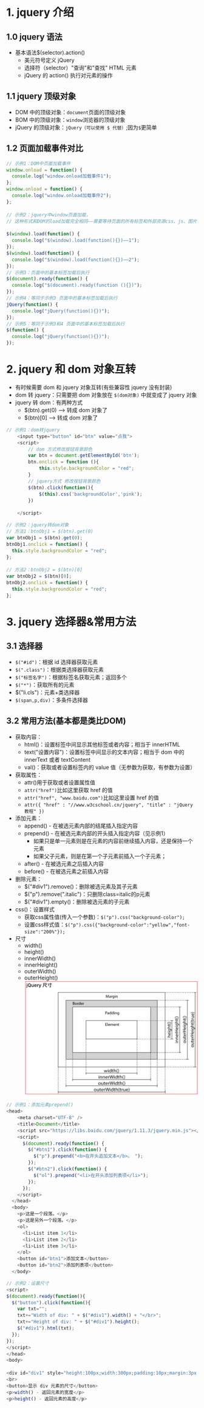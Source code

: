 # 1. jquery 介绍

## 1.0 jquery 语法

- 基本语法\$(selector).action()
  - 美元符号定义 jQuery
  - 选择符（selector）"查询"和"查找" HTML 元素
  - jQuery 的 action() 执行对元素的操作

## 1.1 jquery 顶级对象

- DOM 中的顶级对象：`document`页面的顶级对象
- BOM 中的顶级对象：`window`浏览器的顶级对象
- jQuery 的顶级对象：`jQuery（可以使用 $ 代替）`;因为`$`更简单

## 1.2 页面加载事件对比

```js
// 示例1：DOM中页面加载事件
window.onload = function() {
  console.log("window.onload加载事件1");
};
window.onload = function() {
  console.log("window.onload加载事件2");
};

// 示例2：jquery中window页面加载，
// 这种形式和DOM的load加载完全相同——需要等待页面的所有标签和外部资源css、js、图片等下载完毕

$(window).load(function() {
  console.log("$(window).load(function(){})——1");
});
$(window).load(function() {
  console.log("$(window).load(function(){})——2");
});
// 示例3：页面中的基本标签加载后执行
$(document).ready(function() {
  console.log("$(document).ready(function (){})");
});
// 示例4：等同于示例3 页面中的基本标签加载后执行
jQuery(function() {
  console.log("jQuery(function(){})");
});
// 示例5：等同于示例3和4 页面中的基本标签加载后执行
$(function() {
  console.log("jQuery(function(){})");
});
```

# 2. jquery 和 dom 对象互转

- 有时候需要 dom 和 jquery 对象互转(有些兼容性 jquery 没有封装)
- dom 转 jquery：只需要把 dom 对象放在 `$(dom对象)` 中就变成了 jquery 对象
- jquery 转 dom：有两种方式
  - \$(btn).get(0) ——> 转成 dom 对象了
  - \$(btn)[0] ——> 转成 dom 对象了

```js
// 示例1：dom转jquery
    <input type="button" id="btn" value="点我">
    <script>
        // dom 方式修改按钮背景颜色
        var btn = document.getElementById('btn');
        btn.onclick = function (){
            this.style.backgroundColor = "red";
        }
        // jquery方式 修改按钮背景颜色
        $(btn).click(function(){
            $(this).css('backgroundColor','pink');
        })

    </script>
```

```js
// 示例2：jquery转dom对象
// 方法1：btnObj1 = $(btn).get(0)
var btnObj1 = $(btn).get(0);
btnObj1.onclick = function() {
  this.style.backgroundColor = "red";
};

// 方法2：btnObj2 = $(btn)[0]
var btnObj2 = $(btn)[0];
btnObj2.onclick = function() {
  this.style.backgroundColor = "red";
};
```

# 3. jquery 选择器&常用方法

## 3.1 选择器

- `$("#id")`：根据 id 选择器获取元素
- `$(".class")`：根据类选择器获取元素
- `$("标签名字")`：根据标签名获取元素；返回多个
- `$("*")`：获取所有的元素
- \$("li.cls")：元素+类选择器
- `$(span,p,div)`：多条件选择器

## 3.2 常用方法(基本都是类比DOM)
+ 获取内容：
  - html()：设置标签中间显示其他标签或者内容；相当于 innerHTML
  - text("设置内容")：设置标签中间显示的文本内容；相当于 dom 中的 innerText 或者 textContent
  - val()：获取或者设置标签内的 value 值（无参数为获取，有参数为设置）
+ 获取属性：
  - attr()用于获取或者设置属性值
  - `attr("href")`比如这里获取 href 的值
  - `attr("href", "www.baidu.com")`比如这里设置 href 的值
  - `attr({
    "href" : "//www.w3cschool.cn/jquery",
    "title" : "jQuery 教程"
    })`
+ 添加元素：
    - append() - 在被选元素内部的结尾插入指定内容
    - prepend() - 在被选元素内部的开头插入指定内容（见示例1）
        - 如果只是单一元素则是在元素的内容前继续插入内容，还是保持一个元素
        - 如果父子元素，则是在第一个子元素前插入一个子元素；
    - after() - 在被选元素之后插入内容
    - before() - 在被选元素之前插入内容
+ 删除元素：
  - $("#div1").remove()：删除被选元素及其子元素
  - $("p").remove(".italic")：只删除class=italic的p元素
  - $("#div1").empty()：删除被选元素的子元素
+ css()：设置样式
    - 获取css属性值(传入一个参数)：`$("p").css("background-color");`
    - 设置css样式值：`$("p").css({"background-color":"yellow","font-size":"200%"});`
+ 尺寸
    - width()
    - height()
    - innerWidth()
    - innerHeight()
    - outerWidth()
    - outerHeight()
![](image/../../image/Snipaste_2019-10-16_00-54-49.png)
```js
// 示例1：添加元素prepend()
<head>
    <meta charset="UTF-8" />
    <title>Document</title>
    <script src="https://libs.baidu.com/jquery/1.11.3/jquery.min.js"></script>
    <script>
      $(document).ready(function() {
        $("#btn1").click(function() {
          $("p").prepend("<b>在开头追加文本</b>。 ");
        });
        $("#btn2").click(function() {
          $("ol").prepend("<li>在开头添加列表项</li>");
        });
      });
    </script>
  </head>
  <body>
    <p>这是一个段落。</p>
    <p>这是另外一个段落。</p>
    <ol>
      <li>List item 1</li>
      <li>List item 2</li>
      <li>List item 3</li>
    </ol>
    <button id="btn1">添加文本</button>
    <button id="btn2">添加列表项</button>
  </body>
```
```js
// 示例2：设置尺寸
<script>
$(document).ready(function(){
  $("button").click(function(){
    var txt="";
    txt+="Width of div: " + $("#div1").width() + "</br>";
    txt+="Height of div: " + $("#div1").height();
    $("#div1").html(txt);
  });
});
</script>
</head>
<body>

<div id="div1" style="height:100px;width:300px;padding:10px;margin:3px;border:1px solid blue;background-color:lightblue;"></div>
<br>
<button>显示 div 元素的尺寸</button>
<p>width() - 返回元素的宽度</p>
<p>height() - 返回元素的高度</p>
```